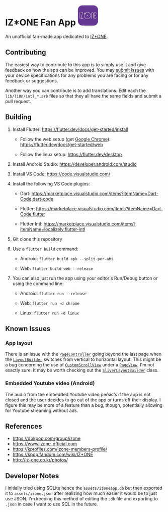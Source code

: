 # IZ*ONE Fan App <img src="./assets/launcher_round.png" width="64" alt="App icon"/>

An unofficial fan-made app dedicated to [IZ*ONE](http://iz-one.co.kr/).

## Contributing

The easiest way to contribute to this app is to simply use it and give feedback on how the app can be improved.
You may [submit issues](https://github.com/airicbear/izone-app/issues) with your device specifications for any problems you are facing or for any feedback or suggestions.

Another way you can contribute is to add translations.
Edit each the `lib/l10n/intl_*.arb` files so that they all have the same fields and submit a pull request.

## Building

1. Install Flutter: https://flutter.dev/docs/get-started/install

    - Follow the web setup (get [Google Chrome](https://www.google.com/chrome/)): https://flutter.dev/docs/get-started/web

    - Follow the linux setup: https://flutter.dev/desktop

2. Install Android Studio: https://developer.android.com/studio

3. Install VS Code: https://code.visualstudio.com/

4. Install the following VS Code plugins:

    - Dart: https://marketplace.visualstudio.com/items?itemName=Dart-Code.dart-code

    - Flutter: https://marketplace.visualstudio.com/items?itemName=Dart-Code.flutter

    - Flutter Intl: https://marketplace.visualstudio.com/items?itemName=localizely.flutter-intl

5. Git clone this repository

6. Use a `flutter build` command:

    - Android: `flutter build apk --split-per-abi`

    - Web: `flutter build web --release`

7. You can also just run the app using your editor's Run/Debug button or using the command line:

    - Android: `flutter run --release`

    - Web: `flutter run -d chrome`

    - Linux: `flutter run -d linux`

## Known Issues

### App layout

There is an issue with the [`PageController`](https://api.flutter.dev/flutter/widgets/PageController-class.html) going beyond the last page when the [`LayoutBuilder`](https://api.flutter.dev/flutter/widgets/LayoutBuilder-class.html) switches from vertical to horizontal layout.
This might be a bug concerning the use of [`CustomScrollView`](https://api.flutter.dev/flutter/widgets/CustomScrollView-class.html) under a [`PageView`](https://api.flutter.dev/flutter/widgets/PageView-class.html), I'm not exactly sure.
It may be worth checking out the [`SliverLayoutBuilder`](https://api.flutter.dev/flutter/widgets/SliverLayoutBuilder-class.html) class.

### Embedded Youtube video (Android)

The audio from the embedded Youtube video persists if the app is not closed and the user decides to go out of the app or turns off their display.
I figure this may be more of a feature than a bug, though, potentially allowing for Youtube streaming without ads.

## References

- https://dbkpop.com/group/izone
- https://www.izone-official.com
- https://kprofiles.com/izone-members-profile/
- https://kpop.fandom.com/wiki/IZ*ONE
- http://iz-one.co.kr/photos/

## Developer Notes

I initially tried using SQLite hence the `assets/izoneapp.db` but then exported it to `assets/izone.json` after realizing how much easier it would be to just use JSON.
I'm keeping this method of editing the `.db` file and exporting to `.json` in case I want to use SQL in the future.
